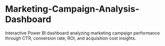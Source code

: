 # Marketing-Campaign-Analysis-Dashboard
Interactive Power BI dashboard analyzing marketing campaign performance through CTR, conversion rate, ROI, and acquisition cost insights.
